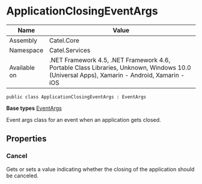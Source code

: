 

# ApplicationClosingEventArgs

Name|Value
---|---
Assembly|Catel.Core
Namespace|Catel.Services
Available on|.NET Framework 4.5, .NET Framework 4.6, Portable Class Libraries, Unknown, Windows 10.0 (Universal Apps), Xamarin - Android, Xamarin - iOS

```
public class ApplicationClosingEventArgs : EventArgs
```

**Base types**
[EventArgs]()


Event args class for an event when an application gets closed.



## Properties

### Cancel

Gets or sets a value indicating whether the closing of the application should be canceled.



